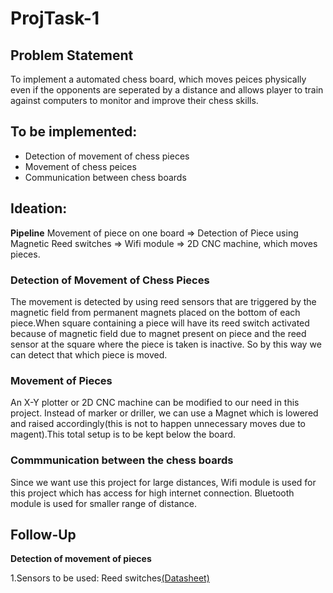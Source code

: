 # ProjTask-1
## Problem Statement
To implement a automated chess board, which moves peices physically even if the opponents are seperated by a distance and allows player to train against computers to monitor and improve their chess skills.
## To be implemented:
- Detection of movement of chess pieces
- Movement of chess peices
- Communication between chess boards
## Ideation:
**Pipeline**
Movement of piece on one board => Detection of Piece using Magnetic Reed switches => Wifi module => 2D CNC machine, which moves pieces.
### Detection of Movement of Chess Pieces
The movement is detected by using reed sensors that are triggered by the magnetic field from permanent magnets placed on the bottom of each piece.When square containing a piece will have its reed switch activated because of magnetic field due to magnet present on piece and the reed sensor at the square where the piece is taken is inactive. So by this way we can detect that which piece is moved.
### Movement of Pieces
An X-Y plotter or 2D CNC machine can be modified to our need in this project. Instead of marker or driller, we can use a Magnet which is lowered and raised accordingly(this is not to happen unnecessary moves due to magent).This total setup is to be kept below the board.
### Commmunication between the chess boards
Since we want use this project for large distances, Wifi module is used for this project which has access for high internet connection. Bluetooth module is used for smaller range of distance.

## Follow-Up
**Detection of movement of pieces**

1.Sensors to be used: Reed switches[(Datasheet)](http://pdf.datasheetcatalog.com/datasheets2/80/80372_1.pdf)

